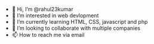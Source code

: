 - 👋 Hi, I’m @rahul23kumar
- 👀 I’m interested in web devlopment
- 🌱 I’m currently learning HTML, CSS, javascript and php
- 💞️ I’m looking to collaborate with multiple companies
- 📫 How to reach me via email

<!---
rahul23kumar/rahul23kumar is a ✨ special ✨ repository because its `README.md` (this file) appears on your GitHub profile.
You can click the Preview link to take a look at your changes.
--->
